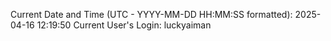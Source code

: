 Current Date and Time (UTC - YYYY-MM-DD HH:MM:SS formatted): 2025-04-16 12:19:50
Current User's Login: luckyaiman
